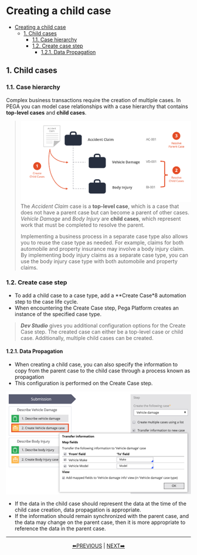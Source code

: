 # Creating a child case

- [Creating a child case](#creating-a-child-case)
    - [1. Child cases](#1-child-cases)
        - [1.1. Case hierarchy](#11-case-hierarchy)
        - [1.2. Create case step](#12-create-case-step)
            - [1.2.1. Data Propagation](#121-data-propagation)

## 1. Child cases

### 1.1. Case hierarchy

Complex business transactions require the creation of multiple cases. In PEGA you can model case relationships with a case hierarchy that contains **top-level cases** and **child cases**.

> ![](../resources/child-case.png)
> The *Accident Claim* case is a **top-level case**, which is a case that does not have a parent case but can become a parent of other cases. *Vehicle Damage* and *Body Injury* are **child cases**, which represent work that must be completed to resolve the parent.
>
> Implementing a business process in a separate case type also allows you to reuse the case type as needed. For example, claims for both automobile and property insurance may involve a body injury claim. By implementing body injury claims as a separate case type, you can use the body injury case type with both automobile and property claims.

### 1.2. Create case step

- To add a child case to a case type, add a **Create Case*8 automation step to the case life cycle.
- When encountering the Create Case step, Pega Platform creates an instance of the specified case type.

> ***Dev Studio*** gives you additional configuration options for the Create Case step. The created case can either be a top-level case or child case. Additionally, multiple child cases can be created. 

#### 1.2.1. Data Propagation

- When creating a child case, you can also specify the information to copy from the parent case to the child case through a process known as propagation
- This configuration is performed on the Create Case step.

![](../resources/case-propagation.png)

- If the data in the child case should represent the data at the time of the child case creation, data propagation is appropriate.
- If the information should remain synchronized with the parent case, and the data may change on the parent case, then it is more appropriate to reference the data in the parent case.

---
<p align=center>
    <a href="[2.5] Automation shapes in the case life cycle.md">⬅️PREVIOUS</a>
    |
    <a href="[2.7] Identifying duplicate cases.md"> NEXT➡️</a>
</p>
